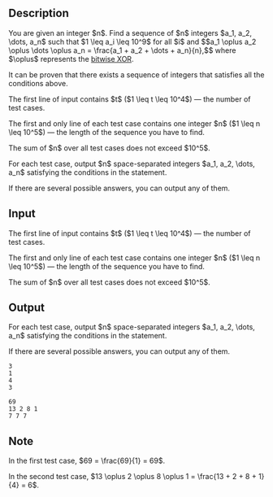 ## Description

<div><p>You are given an integer $n$. Find a sequence of $n$ integers $a_1, a_2, \dots, a_n$ such that $1 \leq a_i \leq 10^9$ for all $i$ and $$a_1 \oplus a_2 \oplus \dots \oplus a_n = \frac{a_1 + a_2 + \dots + a_n}{n},$$ where $\oplus$ represents the <a href="https://en.wikipedia.org/wiki/Bitwise_operation#XOR">bitwise XOR</a>.</p><p>It can be proven that there exists a sequence of integers that satisfies all the conditions above.</p></div><div class="input-specification"><p>The first line of input contains $t$ ($1 \leq t \leq 10^4$)&nbsp;— the number of test cases.</p><p>The first and only line of each test case contains one integer $n$ ($1 \leq n \leq 10^5$)&nbsp;— the length of the sequence you have to find.</p><p>The sum of $n$ over all test cases does not exceed $10^5$.</p></div><div class="output-specification"><p>For each test case, output $n$ space-separated integers $a_1, a_2, \dots, a_n$ satisfying the conditions in the statement. </p><p>If there are several possible answers, you can output any of them.</p></div>

## Input

<p>The first line of input contains $t$ ($1 \leq t \leq 10^4$)&nbsp;— the number of test cases.</p><p>The first and only line of each test case contains one integer $n$ ($1 \leq n \leq 10^5$)&nbsp;— the length of the sequence you have to find.</p><p>The sum of $n$ over all test cases does not exceed $10^5$.</p>

## Output

<p>For each test case, output $n$ space-separated integers $a_1, a_2, \dots, a_n$ satisfying the conditions in the statement. </p><p>If there are several possible answers, you can output any of them.</p>





```input1|2,4
3
1
4
3
```




```output1
69
13 2 8 1
7 7 7
```



## Note

<p>In the first test case, $69 = \frac{69}{1} = 69$.</p><p>In the second test case, $13 \oplus 2 \oplus 8 \oplus 1 = \frac{13 + 2 + 8 + 1}{4} = 6$.</p>
